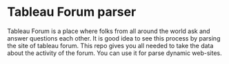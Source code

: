 # Tableau Forum parser
Tableau Forum is a place where folks from all around the world ask and answer questions each other. It is good idea to see this process by parsing the site of tableau forum. This repo gives you all needed to take the data about the activity of the forum.
You can use it for parse dynamic web-sites.